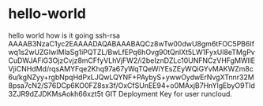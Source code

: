 # hello-world
hello world 
how is it going
 ssh-rsa AAAAB3NzaC1yc2EAAAADAQABAAABAQCz8wTw00dwU8gm6tFOC5PB6Ifwq1s2wUZGIwIMlaSg1iPQTZL/BwLfEPq6hOvg90tQnlXt5LW1FyxUl8eTMgPvCuDWJAFiG3OjzCvjz8mCFfyVLhVjFW2/i2beIznDZLc10UNFNCzVHFgMWllEVjiCNHdMd/rqsAMYFqe2Khq97a67yWqTQeWiYEsZEyWQiGYvMAKWZm8c6u/kgNZyy+rgbNpqHdPxLJQwLQYNF+PAybyS+ywwOydwErNvgXTnnr32M8psa7cN2/S76DCp6KO0FZ8sx3f/OxCfSUnEE94+o0MAxjB7HnYlgEbyO9Tld3ZJR9dZJDKMsAokh66xzt5t GIT Deployment Key for user runcloud. 
